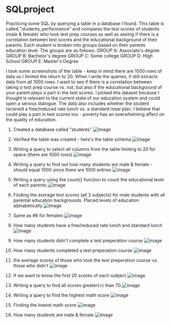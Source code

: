 # SQLproject
Practicing some SQL by querying a table in a database I found. 
This table is called "students_performance" and compares the test scores of students (male & female) who took test prep courses as well as seeing if there is a correlation between test scores and the educational background of their parents. Each student is broken into groups based on their parents education level.
The groups are as follows:
GROUP A: Associate's degree
GROUP B: Bachelor's degree
GROUP C: Some college
GROUP D: High School
GROUP E: Master's Degree

I took some screenshots of the table - keep in mind there are 1000 rows of data so I limited the return to 20. When I write the queries, it still extracts data from all 1000 rows. I want to see if there is a correlation between taking a test prep course vs. not, but also if the educational background of your parent plays a part in the test scores. I picked this dataset because I thought is relevant to the current state of our education system and could open a serious dialogue. The data also includes whether the student recieved a free/reduced rate lunch vs. a standard meal plan. I believe that could play a part in test scores too - poverty has an overwhelming affect on the quality of education. 

1. Created a database called "students" ![image](https://user-images.githubusercontent.com/75811937/110142546-47582680-7da4-11eb-85ee-3579d6d48013.png)

2. Verified the table was created - here's the table schema
![image](https://user-images.githubusercontent.com/75811937/110142398-1f68c300-7da4-11eb-88ae-78841d3b457c.png)

3. Writing a query to select all columns from the table limiting to 20 for space (there are 1000 rows)
![image](https://user-images.githubusercontent.com/75811937/110142911-a9b12700-7da4-11eb-9a15-05cd01eb507a.png)

4. Writing a query to find out how many students are male & female - should equal 1000 since there are 1000 entries
![image](https://user-images.githubusercontent.com/75811937/110144329-37d9dd00-7da6-11eb-9e6e-a431edcc6e26.png)

5. Writing a query using the count() function to count the educational level of each parents
![image](https://user-images.githubusercontent.com/75811937/110146195-47f2bc00-7da8-11eb-8446-b8c5978e5bc4.png)

6. Finding the average test scores (all 3 subjects) for male students with all parental education backgrounds. Placed levels of education alphabetically
![image](https://user-images.githubusercontent.com/75811937/110148426-cb151180-7daa-11eb-8b8d-0602632f3f6a.png)

7. Same as #6 for females
![image](https://user-images.githubusercontent.com/75811937/110148713-29da8b00-7dab-11eb-9f3a-26baf0241799.png)

8. How many students have a free/reduced rate lunch and standard lunch
![image](https://user-images.githubusercontent.com/75811937/110149856-88eccf80-7dac-11eb-8f5c-6b24497c340a.png)

9. How many students didn't complete a test preperation course
![image](https://user-images.githubusercontent.com/75811937/110150797-a9695980-7dad-11eb-9ba1-c839cc4bc007.png)

10. How many students completed a test preperation course
![image](https://user-images.githubusercontent.com/75811937/110150977-e3d2f680-7dad-11eb-8c54-313a86c7edff.png)

11. the average scores of those who took the test preperation course vs. those who didn't
![image](https://user-images.githubusercontent.com/75811937/110151844-f437a100-7dae-11eb-9c45-22a9ff5f2af4.png)

12. If we want to know the first 20 scores of each subject
![image](https://user-images.githubusercontent.com/75811937/110152412-b38c5780-7daf-11eb-8608-e2de394a90cf.png)

13. Writing a query to find all scores greater(>) than 70
![image](https://user-images.githubusercontent.com/75811937/110152887-4dec9b00-7db0-11eb-9df9-97ebbead0c08.png)

14. Writing a query to find the highest math score
![image](https://user-images.githubusercontent.com/75811937/110153370-f6026400-7db0-11eb-8fed-c6526f3ed7b4.png)

15. Finding the lowest math score
![image](https://user-images.githubusercontent.com/75811937/110153470-1500f600-7db1-11eb-93f0-6ac745d33223.png)

16. How many students are male & female
![image](https://user-images.githubusercontent.com/75811937/110153893-9c4e6980-7db1-11eb-842f-3fecf75138c6.png)
 




